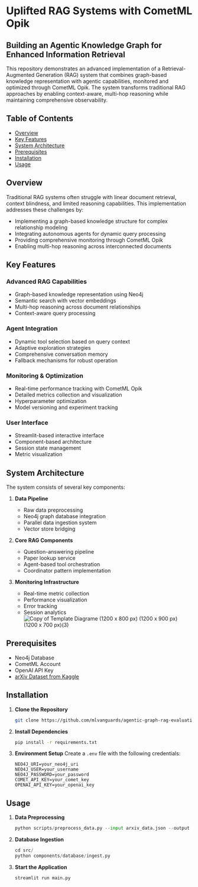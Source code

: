 # Uplifted RAG Systems with CometML Opik
## Building an Agentic Knowledge Graph for Enhanced Information Retrieval

This repository demonstrates an advanced implementation of a Retrieval-Augmented Generation (RAG) system that combines graph-based knowledge representation with agentic capabilities, monitored and optimized through CometML Opik. The system transforms traditional RAG approaches by enabling context-aware, multi-hop reasoning while maintaining comprehensive observability.

## Table of Contents
- [Overview](#overview)
- [Key Features](#key-features)
- [System Architecture](#system-architecture)
- [Prerequisites](#prerequisites)
- [Installation](#installation)
- [Usage](#usage)

## Overview

Traditional RAG systems often struggle with linear document retrieval, context blindness, and limited reasoning capabilities. This implementation addresses these challenges by:
- Implementing a graph-based knowledge structure for complex relationship modeling
- Integrating autonomous agents for dynamic query processing
- Providing comprehensive monitoring through CometML Opik
- Enabling multi-hop reasoning across interconnected documents

## Key Features

### Advanced RAG Capabilities
- Graph-based knowledge representation using Neo4j
- Semantic search with vector embeddings
- Multi-hop reasoning across document relationships
- Context-aware query processing

### Agent Integration
- Dynamic tool selection based on query context
- Adaptive exploration strategies
- Comprehensive conversation memory
- Fallback mechanisms for robust operation

### Monitoring & Optimization
- Real-time performance tracking with CometML Opik
- Detailed metrics collection and visualization
- Hyperparameter optimization
- Model versioning and experiment tracking

### User Interface
- Streamlit-based interactive interface
- Component-based architecture
- Session state management
- Metric visualization

## System Architecture

The system consists of several key components:

1. **Data Pipeline**
   - Raw data preprocessing
   - Neo4j graph database integration
   - Parallel data ingestion system
   - Vector store bridging

2. **Core RAG Components**
   - Question-answering pipeline
   - Paper lookup service
   - Agent-based tool orchestration
   - Coordinator pattern implementation

3. **Monitoring Infrastructure**
   - Real-time metric collection
   - Performance visualization
   - Error tracking
   - Session analytics
![Copy of Template Diagrame (1200 x 800 px) (1200 x 900 px) (1200 x 700 px)(3)](https://github.com/user-attachments/assets/79ac7fc8-03f1-41f7-b5f7-37e55955ad11)

## Prerequisites

- Neo4j Database
- CometML Account
- OpenAI API Key
- [arXiv Dataset from Kaggle](https://www.kaggle.com/datasets/Cornell-University/arxiv)

## Installation

1. **Clone the Repository**
   ```bash
   git clone https://github.com/mlvanguards/agentic-graph-rag-evaluation-cometml.git
   ```

2. **Install Dependencies**
   ```bash
   pip install -r requirements.txt
   ```

3. **Environment Setup**
   Create a `.env` file with the following credentials:
   ```
   NEO4J_URI=your_neo4j_uri
   NEO4J_USER=your_username
   NEO4J_PASSWORD=your_password
   COMET_API_KEY=your_comet_key
   OPENAI_API_KEY=your_openai_key
   ```

## Usage

1. **Data Preprocessing**
   ```python
   python scripts/preprocess_data.py --input arxiv_data.json --output processed_data.json
   ```

2. **Database Ingestion**
   ```python
   cd src/
   python components/database/ingest.py
   ```

3. **Start the Application**
   ```python
   streamlit run main.py
   ```
